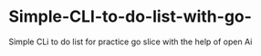 # Simple-CLI-to-do-list-with-go-
Simple CLi to do list for practice go slice  with the help of open Ai 
